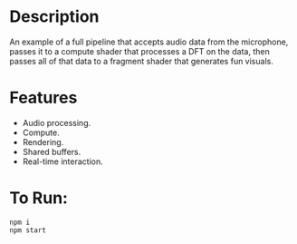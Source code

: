 # Description

An example of a full pipeline that accepts audio data from the microphone, passes it to a compute shader that processes a DFT on the data, then passes all of that data to a fragment shader that generates fun visuals.

# Features

- Audio processing.
- Compute.
- Rendering.
- Shared buffers.
- Real-time interaction.

# To Run:

```
npm i
npm start
```
